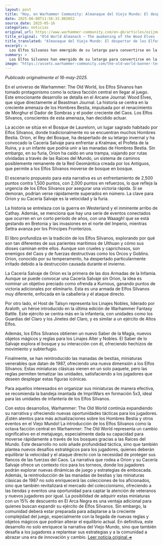 ```yaml
---
layout: post
title: "Hoy, en Warhammer Community: Almanaque del Viejo Mundo: El despertar de los Elfos Silvanos - Comunidad Warhammer"
date: 2025-06-08T11:56:33.802852
source_date: 2025-05-16
categories: noticias
original_url: https://www.warhammer-community.com/en-gb/articles/ozijmoha/old-world-almanack-the-awakening-of-the-wood-elves/
title_original: "Old World Almanack – The awakening of the Wood Elves - Warhammer Community"
title_translated: "Almanaque del Viejo Mundo: El despertar de los Elfos Silvanos - Comunidad Warhammer"
excerpt: >
  Los Elfos Silvanos han emergido de su letargo para convertirse en la octava facción central de Warhammer: El Viejo Mundo. Con la amenaza creciente de los Hombres Bestia y el renacimiento de Morghur el Sombragave, los Elfos Silvanos se preparan para defender su hogar en el Bosque de Laurelorn. Liderados por Orion, el Rey del Bosque, y su Cacería Salvaje, intentan detener al profeta Kralmaw antes de que una a los Brayherds. Esta emocionante narrativa se desarrolla en un escenario de batalla urgente, donde la rapidez y la furia son esenciales para asegurar la victoria y evitar ser superados por las fuerzas del Caos. ¡Descubre cómo los Elfos Silvanos luchan por mantener el equilibrio en el Viejo Mundo!
summary: >
  Los Elfos Silvanos han emergido de su letargo para convertirse en la octava facción central de Warhammer: El Viejo Mundo. Con la amenaza creciente de los Hombres Bestia y el renacimiento de Morghur el Sombragave, los Elfos Silvanos se preparan para defender su hogar en el Bosque de Laurelorn. Liderados por Orion, el Rey del Bosque, y su Cacería Salvaje, intentan detener al profeta Kralmaw antes de que una a los Brayherds. Esta emocionante narrativa se desarrolla en un escenario de batalla urgente, donde la rapidez y la furia son esenciales para asegurar la victoria y evitar ser superados por las fuerzas del Caos. ¡Descubre cómo los Elfos Silvanos luchan por mantener el equilibrio en el Viejo Mundo!
image: "https://assets.warhammer-community.com/the-old-world-banner-test.jpg"
---
```


*Publicado originalmente el 16-may-2025.*

En el universo de Warhammer: The Old World, los Elfos Silvanos han tomado protagonismo como la octava facción central en llegar al juego. Este emocionante desarrollo se detalla en el Arcane Journal: Wood Elves, que sigue directamente al Beastman Journal. La historia se centra en la creciente amenaza de los Hombres Bestia, impulsada por el renacimiento de Morghur el Dador de Sombras y el poder creciente del Caos. Los Elfos Silvanos, conscientes de esta amenaza, han decidido actuar.

La acción se sitúa en el Bosque de Laurelorn, un lugar sagrado habitado por Elfos Silvanos, donde tradicionalmente no se encuentran muchos Hombres Bestia. Orion, el Rey del Bosque, ha despertado de su letargo invernal y ha convocado la Cacería Salvaje para enfrentar a Kralmaw, el Profeta de la Ruina, y a un infante que podría unir a las manadas de Hombres Bestia. Sin embargo, en su furia, Orion ha caído en una trampa, viajando por rutas olvidadas a través de las Raíces del Mundo, un sistema de caminos posiblemente remanente de la Red Geomántica creada por los Antiguos, que permite a los Elfos Silvanos moverse de bosque en bosque.

El escenario propuesto para esta narrativa es un enfrentamiento de 2,500 puntos contra 1,500 puntos, con 2,000 puntos en refuerzos, lo que refleja la urgencia de los Elfos Silvanos por asegurar una victoria rápida. Si se demoran, podrían verse rápidamente superados en número. La clave para Orion y su Cacería Salvaje es la velocidad y la furia.

La historia se entrelaza con la guerra en Westerland y el inminente arribo de Cathay. Además, se menciona que hay una serie de eventos conectados que ocurren en un corto período de años, con una Waaagh! que se está gestando en Bretonia y las invasiones en el norte del Imperio, mientras Settra avanza por los Príncipes Fronterizos.

El libro profundiza en la tradición de los Elfos Silvanos, explorando por qué son tan diferentes de sus parientes marítimos de Ulthuan y cómo sus dioses caminan entre ellos. Aunque son crueles y caprichosos, son enemigos del Caos y de fuerzas destructivas como los Orcos y Goblins. Orion, conocido por su temperamento, ha despertado particularmente irritado debido a la destrucción causada durante el invierno.

La Cacería Salvaje de Orion es la primera de las dos Armadas de la Infamia. Aunque se puede convocar una Cacería Salvaje sin Orion, la idea es nominar un objetivo preciado como ofrenda a Kurnous, ganando puntos de victoria adicionales por eliminarlo. Esta es una armada de Elfos Silvanos muy diferente, enfocada en la caballería y el ataque directo.

Por otro lado, el Host de Talsyn representa los Linajes Nobles, liderado por Araloth, un héroe introducido en la última edición de Warhammer Fantasy Battle. Este ejército se centra más en la infantería, con unidades como los Guardias del Claro y los Jinetes del Claro, y es similar a un ejército de Altos Elfos.

Además, los Elfos Silvanos obtienen un nuevo Saber de la Magia, nuevos objetos mágicos y reglas para los Linajes Alter y Nobles. El Saber de lo Salvaje explora el bosque y su interacción con él, ofreciendo hechizos de movimiento y subterfugio.

Finalmente, se han reintroducido las manadas de bestias, miniaturas venerables que datan de 1987, ofreciendo una nueva dimensión a los Elfos Silvanos. Estas miniaturas clásicas vienen en un solo paquete, pero las reglas permiten tematizar las unidades, satisfaciendo a los jugadores que deseen desplegar estas figuras icónicas.

Para aquellos interesados en organizar sus miniaturas de manera efectiva, se recomienda la bandeja imantada de ImpriWars en formación 5x3, ideal para las unidades de infantería de los Elfos Silvanos.

Con estos desarrollos, Warhammer: The Old World continúa expandiendo su narrativa y ofreciendo nuevas oportunidades tácticas para los jugadores. ¡Estén atentos para más actualizaciones sobre los Hombres Bestia y otros eventos en el Viejo Mundo!
La introducción de los Elfos Silvanos como la octava facción central en Warhammer: The Old World representa un cambio significativo en el metajuego, especialmente dada su capacidad para moverse rápidamente a través de los bosques gracias a las Raíces del Mundo. Este desarrollo no solo añade profundidad táctica, sino que también plantea nuevos desafíos estratégicos para los jugadores, quienes deberán equilibrar la velocidad y el ataque directo con la necesidad de proteger sus flancos de las fuerzas del Caos. La narrativa que rodea a Orion y su Cacería Salvaje ofrece un contexto rico para los torneos, donde los jugadores podrán explorar nuevas dinámicas de juego y estrategias de emboscada. Además, la reintroducción de las manadas de bestias y las miniaturas clásicas de 1987 no solo enriquecerá las colecciones de los aficionados, sino que también revitalizará el mercado del coleccionismo, ofreciendo a las tiendas y eventos una oportunidad para captar la atención de veteranos y nuevos jugadores por igual. La posibilidad de adquirir estas miniaturas con un 15% de descuento en El Arca Negra es una ventaja adicional para quienes buscan expandir su ejército de Elfos Silvanos. Sin embargo, la comunidad deberá estar preparada para adaptarse a la creciente complejidad del juego, especialmente con la llegada de nuevas reglas y objetos mágicos que podrían alterar el equilibrio actual. En definitiva, este desarrollo no solo enriquece la narrativa del Viejo Mundo, sino que también desafía a los jugadores a replantear sus estrategias y a la comunidad a abrazar una era de innovación y cambio.
[Leer noticia original ➜](https://www.warhammer-community.com/en-gb/articles/ozijmoha/old-world-almanack-the-awakening-of-the-wood-elves/)

